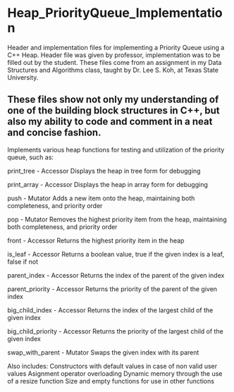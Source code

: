 # Heap_PriorityQueue_Implementation
Header and implementation files for implementing a Priority Queue using a C++ Heap. Header file was given by professor, implementation was to be filled out by the student.
These files come from an assignment in my Data Structures and Algorithms class, taught by Dr. Lee S. Koh, at Texas State University.

## These files show not only my understanding of one of the building block structures in C++, but also my ability to code and comment in a neat and concise fashion.


Implements various heap functions for testing and utilization of the priority queue, such as:

print_tree - Accessor
Displays the heap in tree form for debugging

print_array - Accessor
Displays the heap in array form for debugging

push - Mutator
Adds a new item onto the heap, maintaining both completeness, and priority order

pop - Mutator
Removes the highest priority item from the heap, maintaining both completeness, and priority order

front - Accessor
Returns the highest priority item in the heap

is_leaf - Accessor
Returns a boolean value, true if the given index is a leaf, false if not

parent_index - Accessor
Returns the index of the parent of the given index

parent_priority - Accessor
Returns the priority of the parent of the given index

big_child_index - Accessor
Returns the index of the largest child of the given index

big_child_priority - Accessor
Returns the priority of the largest child of the given index

swap_with_parent - Mutator
Swaps the given index with its parent


Also includes:
Constructors with default values in case of non valid user values
Asignment operator overloading
Dynamic memory through the use of a resize function
Size and empty functions for use in other functions

